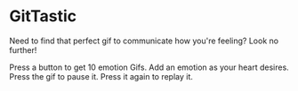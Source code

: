# GitTastic


Need to find that perfect gif to communicate how you're feeling? Look no further! 

Press a button to get 10 emotion Gifs. Add an emotion as your heart desires. Press the gif to pause it. Press it again to replay it.

